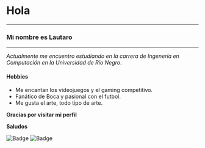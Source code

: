 # **Hola**

-----------------------------
### __Mi nombre es Lautaro__
-----------------------------

*Actualmente me encuentro estudiando en la carrera de Ingenería en Computación en la Universidad de Río Negro*.

#### Hobbies

- Me encantan los videojuegos y el gaming competitivo.
- Fanático de Boca y pasional con el futbol.
- Me gusta el arte, todo tipo de arte.



**Gracias por visitar mi perfil**

**Saludos**

![Badge](https://bit.ly/icom-badge)
![Badge](https://bit.ly/icom-badge)


